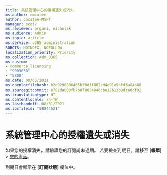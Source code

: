 ```yaml
---
title: 系統管理中心的授權遺失或消失
ms.author: cmcatee
author: cmcatee-MSFT
manager: scotv
ms.reviewer: argani, nicholak
ms.audience: Admin
ms.topic: article
ms.service: o365-administration
ROBOTS: NOINDEX, NOFOLLOW
localization_priority: Priority
ms.collection: Adm_O365
ms.custom:
- commerce_licensing
- "9003038"
- "5800"
ms.date: 08/05/2021
ms.openlocfilehash: b2e9290806465bf0d1f862ed4e91a9bfd6a84b88
ms.sourcegitcommit: e781da003fb7b878854846cbe12b13b9dca8df92
ms.translationtype: HT
ms.contentlocale: zh-TW
ms.lasthandoff: 08/31/2021
ms.locfileid: "58844521"
---
```

# <a name="license-missing-or-disappears-from-the-admin-center"></a>系統管理中心的授權遺失或消失

如果您的授權消失，請驗證您的訂閱尚未過期。 若要檢查到期日，請移至 **[帳單]** > [您的產品](https://go.microsoft.com/fwlink/p/?linkid=842054)。

到期日會顯示在 **[訂閱狀態]** 欄位中。